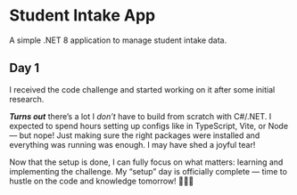 ﻿# Student Intake App

A simple .NET 8 application to manage student intake data.

## Day 1

I received the code challenge and started working on it after some initial research.

***Turns out*** there’s a lot I *don’t* have to build from scratch with C#/.NET. I expected to spend hours setting up configs like in TypeScript, Vite, or Node — but nope! Just making sure the right packages were installed and everything was running was enough. I may have shed a joyful tear!

Now that the setup is done, I can fully focus on what matters: learning and implementing the challenge. My “setup” day is officially complete — time to hustle on the code and knowledge tomorrow! 💪🧠🤩
